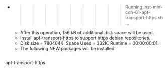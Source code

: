 * >>>>>>>>> Running inst-min-con-01-apt-transport-https.sh ...
  * After this operation, 156 kB of additional disk space will be used.
  * Install apt-transport-https to support https debian repositories.
  * Disk size = 780404K. Space Used = 332K. Runtime = 00:00:00:01.
  * The following NEW packages will be installed:
  ```bash
apt-transport-https
  ```
